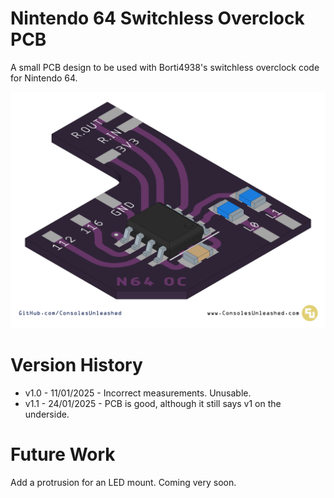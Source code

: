 # Nintendo 64 Switchless Overclock PCB

A small PCB design to be used with Borti4938's switchless overclock code for Nintendo 64.

![My Image](N64-Overclock-Main.png)

# Version History

- v1.0 - 11/01/2025 - Incorrect measurements. Unusable.
- v1.1 - 24/01/2025 - PCB is good, although it still says v1 on the underside.

# Future Work

Add a protrusion for an LED mount. Coming very soon.

